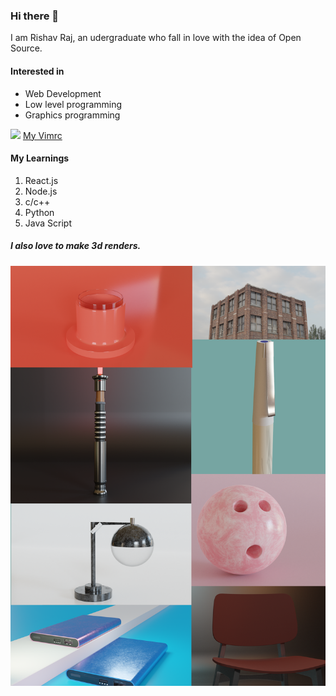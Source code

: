 ### Hi there 👋
I am Rishav Raj, an udergraduate who fall in love with the idea of Open Source.
#### Interested in 
- Web Development
- Low level programming 
- Graphics programming

<img src="images/art.png">
<a href="https://github.com/Rishav-mngo/vim/blob/master/vimrc_for_wsl">My Vimrc</a>

#### My Learnings
1. React.js
2. Node.js
3. c/c++
4. Python
5. Java Script

##### I also love to make 3d renders.
<img src="images/github_3d_renders.png">

